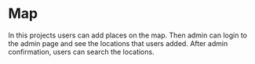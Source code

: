 # Map
In this projects users can add places on the map.
Then admin can login to the admin page and see the locations that users added.
After admin confirmation, users can search the locations.
